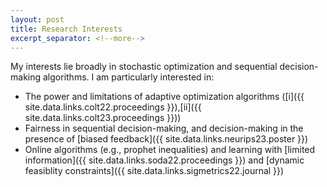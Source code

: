 ```yaml
---
layout: post
title: Research Interests
excerpt_separator: <!--more-->
---
```


My interests lie broadly in stochastic optimization and sequential decision-making algorithms.
I am particularly interested in: 
- The power and limitations of adaptive optimization algorithms ([i]({{ site.data.links.colt22.proceedings }}),[ii]({{ site.data.links.colt23.proceedings }}))
- Fairness in sequential decision-making, and decision-making in the presence of [biased feedback]({{ site.data.links.neurips23.poster }})
- Online algorithms (e.g., prophet inequalities) and learning with [limited
  information]({{ site.data.links.soda22.proceedings }}) and [dynamic
  feasiblity constraints]({{ site.data.links.sigmetrics22.journal }})
<!--I am particularly interested in studying the power and limitations of adaptive algorithms, and in understanding the settings where adaptivity gives provable performance guarantees over non-adaptive algorithms. These interests have lead me to study a variety of problems, including (adaptive) optimization algorithms, multi-armed bandits, (limited information) prophet inequalities, and domain adaptation.-->
